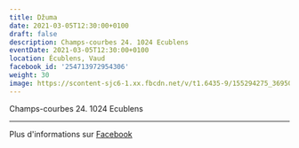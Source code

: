 ```yaml
---
title: Džuma
date: 2021-03-05T12:30:00+0100
draft: false
description: Champs-courbes 24. 1024 Ecublens
eventDate: 2021-03-05T12:30:00+0100
location: Écublens, Vaud
facebook_id: '254713972954306'
weight: 30
image: https://scontent-sjc6-1.xx.fbcdn.net/v/t1.6435-9/155294275_3695079563921169_4909597834044538694_n.jpg?_nc_cat=101&ccb=1-7&_nc_sid=9e60e4&_nc_ohc=x_VT2m1_nu8Q7kNvwE2Huqa&_nc_oc=AdnyZbVpOC4J5bpZ5kgpBuB4YOShfZSvbVco_vuldYGYA3USpxaKp95znReFzKIaQCg&_nc_zt=23&_nc_ht=scontent-sjc6-1.xx&edm=ABTKTjYEAAAA&_nc_gid=VXOCyJuzDbWGhAfh4PpYwQ&oh=00_Affe8ZGysoN_czACoAzo08JxO8n9CSHVknVXp4trb0ShfQ&oe=6919265B
---
```


Champs-courbes 24. 1024 Ecublens

---

Plus d'informations sur [Facebook](https://facebook.com/events/254713972954306)